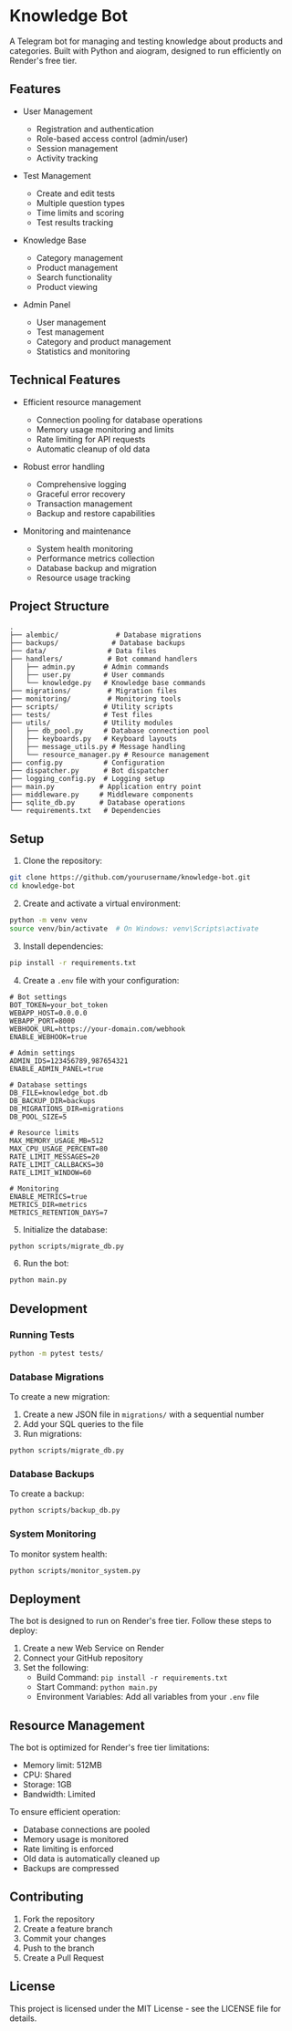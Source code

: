 # Knowledge Bot

A Telegram bot for managing and testing knowledge about products and categories. Built with Python and aiogram, designed to run efficiently on Render's free tier.

## Features

- User Management
  - Registration and authentication
  - Role-based access control (admin/user)
  - Session management
  - Activity tracking

- Test Management
  - Create and edit tests
  - Multiple question types
  - Time limits and scoring
  - Test results tracking

- Knowledge Base
  - Category management
  - Product management
  - Search functionality
  - Product viewing

- Admin Panel
  - User management
  - Test management
  - Category and product management
  - Statistics and monitoring

## Technical Features

- Efficient resource management
  - Connection pooling for database operations
  - Memory usage monitoring and limits
  - Rate limiting for API requests
  - Automatic cleanup of old data

- Robust error handling
  - Comprehensive logging
  - Graceful error recovery
  - Transaction management
  - Backup and restore capabilities

- Monitoring and maintenance
  - System health monitoring
  - Performance metrics collection
  - Database backup and migration
  - Resource usage tracking

## Project Structure

```
.
├── alembic/              # Database migrations
├── backups/             # Database backups
├── data/               # Data files
├── handlers/           # Bot command handlers
│   ├── admin.py       # Admin commands
│   ├── user.py        # User commands
│   └── knowledge.py   # Knowledge base commands
├── migrations/         # Migration files
├── monitoring/         # Monitoring tools
├── scripts/           # Utility scripts
├── tests/             # Test files
├── utils/             # Utility modules
│   ├── db_pool.py     # Database connection pool
│   ├── keyboards.py   # Keyboard layouts
│   ├── message_utils.py # Message handling
│   └── resource_manager.py # Resource management
├── config.py          # Configuration
├── dispatcher.py      # Bot dispatcher
├── logging_config.py  # Logging setup
├── main.py           # Application entry point
├── middleware.py     # Middleware components
├── sqlite_db.py      # Database operations
└── requirements.txt   # Dependencies
```

## Setup

1. Clone the repository:
```bash
git clone https://github.com/yourusername/knowledge-bot.git
cd knowledge-bot
```

2. Create and activate a virtual environment:
```bash
python -m venv venv
source venv/bin/activate  # On Windows: venv\Scripts\activate
```

3. Install dependencies:
```bash
pip install -r requirements.txt
```

4. Create a `.env` file with your configuration:
```env
# Bot settings
BOT_TOKEN=your_bot_token
WEBAPP_HOST=0.0.0.0
WEBAPP_PORT=8000
WEBHOOK_URL=https://your-domain.com/webhook
ENABLE_WEBHOOK=true

# Admin settings
ADMIN_IDS=123456789,987654321
ENABLE_ADMIN_PANEL=true

# Database settings
DB_FILE=knowledge_bot.db
DB_BACKUP_DIR=backups
DB_MIGRATIONS_DIR=migrations
DB_POOL_SIZE=5

# Resource limits
MAX_MEMORY_USAGE_MB=512
MAX_CPU_USAGE_PERCENT=80
RATE_LIMIT_MESSAGES=20
RATE_LIMIT_CALLBACKS=30
RATE_LIMIT_WINDOW=60

# Monitoring
ENABLE_METRICS=true
METRICS_DIR=metrics
METRICS_RETENTION_DAYS=7
```

5. Initialize the database:
```bash
python scripts/migrate_db.py
```

6. Run the bot:
```bash
python main.py
```

## Development

### Running Tests
```bash
python -m pytest tests/
```

### Database Migrations
To create a new migration:
1. Create a new JSON file in `migrations/` with a sequential number
2. Add your SQL queries to the file
3. Run migrations:
```bash
python scripts/migrate_db.py
```

### Database Backups
To create a backup:
```bash
python scripts/backup_db.py
```

### System Monitoring
To monitor system health:
```bash
python scripts/monitor_system.py
```

## Deployment

The bot is designed to run on Render's free tier. Follow these steps to deploy:

1. Create a new Web Service on Render
2. Connect your GitHub repository
3. Set the following:
   - Build Command: `pip install -r requirements.txt`
   - Start Command: `python main.py`
   - Environment Variables: Add all variables from your `.env` file

## Resource Management

The bot is optimized for Render's free tier limitations:
- Memory limit: 512MB
- CPU: Shared
- Storage: 1GB
- Bandwidth: Limited

To ensure efficient operation:
- Database connections are pooled
- Memory usage is monitored
- Rate limiting is enforced
- Old data is automatically cleaned up
- Backups are compressed

## Contributing

1. Fork the repository
2. Create a feature branch
3. Commit your changes
4. Push to the branch
5. Create a Pull Request

## License

This project is licensed under the MIT License - see the LICENSE file for details.

